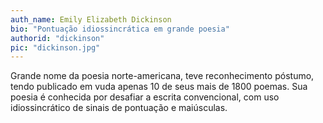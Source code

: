 ```yaml
---
auth_name: Emily Elizabeth Dickinson
bio: "Pontuação idiossincrática em grande poesia"
authorid: "dickinson"
pic: "dickinson.jpg"
---
```


Grande nome da poesia norte-americana, teve reconhecimento póstumo, tendo publicado em vuda apenas 10 de seus mais
de 1800 poemas. Sua poesia é conhecida por desafiar a escrita convencional, com uso idiossincrático de
sinais de pontuação e maiúsculas.